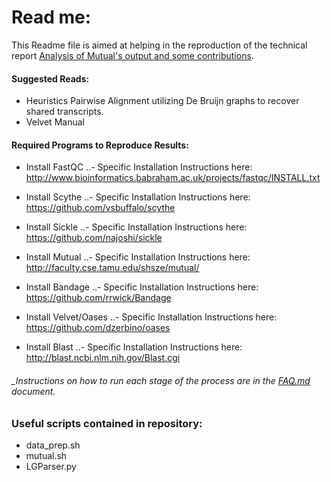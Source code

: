 Read me:
=======

This Readme file is aimed at helping in the reproduction of the technical report [Analysis of Mutual's output and some contributions](https://ccom.uprrp.edu/~humberto/megaprobe/images/israel-may-2016.pdf).
#### Suggested Reads:

* Heuristics Pairwise Alignment utilizing De Bruijn graphs to recover shared transcripts.
* Velvet Manual

#### Required Programs to Reproduce Results:
- Install FastQC
  ..- Specific Installation Instructions here: <http://www.bioinformatics.babraham.ac.uk/projects/fastqc/INSTALL.txt>

- Install Scythe
  ..- Specific Installation Instructions here: <https://github.com/vsbuffalo/scythe>

- Install Sickle
  ..- Specific Installation Instructions here: <https://github.com/najoshi/sickle>

- Install Mutual
  ..- Specific Installation Instructions here: <http://faculty.cse.tamu.edu/shsze/mutual/>

- Install Bandage
..- Specific Installation Instructions here: <https://github.com/rrwick/Bandage>

- Install Velvet/Oases
..- Specific Installation Instructions here: <https://github.com/dzerbino/oases>

- Install Blast
..- Specific Installation Instructions here: <http://blast.ncbi.nlm.nih.gov/Blast.cgi>

###### _Instructions on how to run each stage of the process are in the [FAQ.md](./FAQ.md) document.

### Useful scripts contained in repository:
* data_prep.sh
* mutual.sh
* LGParser.py

